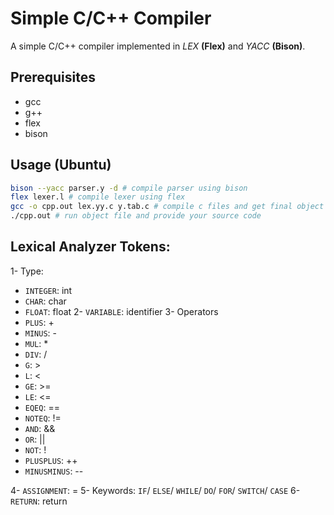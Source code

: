 # Simple C/C++ Compiler

A simple C/C++ compiler implemented in _LEX_ __(Flex)__ and _YACC_ __(Bison)__.

## Prerequisites

-   gcc
-   g++
-   flex
-   bison

## Usage (Ubuntu)

```bash
bison --yacc parser.y -d # compile parser using bison
flex lexer.l # compile lexer using flex
gcc -o cpp.out lex.yy.c y.tab.c # compile c files and get final object file
./cpp.out # run object file and provide your source code
```

## Lexical Analyzer Tokens:
1- Type: 
- `INTEGER`: int
- `CHAR`: char
- `FLOAT`: float
2- `VARIABLE`: identifier
3- Operators
- `PLUS`: +
- `MINUS`: -
- `MUL`: *
- `DIV`: /
- `G`: >
- `L`: <
- `GE`: >=
- `LE`: <=
- `EQEQ`: ==
- `NOTEQ`: !=
- `AND`: &&
- `OR`: ||
- `NOT`: !
- `PLUSPLUS`: ++
- `MINUSMINUS`: --

4- `ASSIGNMENT`: =
5- Keywords: `IF`/ `ELSE`/ `WHILE`/ `DO`/ `FOR`/ `SWITCH`/ `CASE`
6- `RETURN`: return

